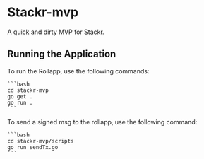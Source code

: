 # Stackr-mvp

A quick and dirty MVP for Stackr.

## Running the Application

To run the Rollapp, use the following commands:
    
    ```bash
    cd stackr-mvp
    go get .
    go run .
    ```

To send a signed msg to the rollapp, use the following command:

    ```bash
    cd stackr-mvp/scripts
    go run sendTx.go
    ```

